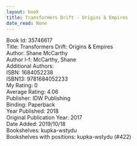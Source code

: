 ```yaml
---
layout: book
title: Transformers Drift - Origins & Empires
date_read: None
---
```


Book Id: 35746617<br />
Title: Transformers Drift: Origins & Empires<br />
Author: Shane McCarthy<br />
Author l-f: McCarthy, Shane<br />
Additional Authors: <br />
ISBN: 1684052238<br />
ISBN13: 9781684052233<br />
My Rating: 0<br />
Average Rating: 4.06<br />
Publisher: IDW Publishing<br />
Binding: Paperback<br />
Year Published: 2018<br />
Original Publication Year: 2017<br />
Date Added: 2019/10/18<br />
Bookshelves: kupka-wstydu<br />
Bookshelves with positions: kupka-wstydu (#422)<br />

